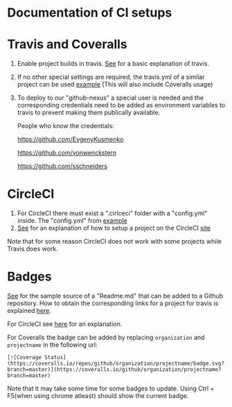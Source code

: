 # Documentation of CI setups

# Travis and Coveralls
1. Enable project builds in travis. [See](https://docs.travis-ci.com/user/getting-started/) for a basic explanation of travis.
2. If no other special settings are required, the travis.yml of a similar project can be used [example](https://github.com/EmbeddedMontiArc/EMAM2Cpp/blob/master/.travis.yml)
   (This will also include Coveralls usage)
3. To deploy to our "github-nexus" a special user is needed and the corresponding credentials need to be added 
   as environment variables to travis to prevent making them publically available.
   
   People who know the credentials:
   
   https://github.com/EvgenyKusmenko
   
   https://github.com/vonwenckstern
   
   https://github.com/sschneiders
   
# CircleCI
1. For CircleCI there must exist a ".cirlceci" folder with a "config.yml" inside.
   The "config.yml" from [example](https://github.com/EmbeddedMontiArc/EMAM2Cpp/blob/master/.circleci/config.yml) 
2. [See](https://circleci.com/docs/enterprise/quick-start/) for an explanation of how to setup a project on the CircleCI [site](https://circleci.com/)

Note that for some reason CircleCI does not work with some projects while Travis does work.

# Badges
[See](https://raw.githubusercontent.com/EmbeddedMontiArc/EMAM2Cpp/master/README.md) for the sample source of a "Readme.md" that can be added to a Github repository. How to obtain the corresponding links for a project for travis is explained [here](https://docs.travis-ci.com/user/status-images/).

For CircleCI see [here](https://circleci.com/docs/1.0/status-badges/) for an explanation.

For Coveralls the badge can be added by replacing `organization` and `projectname` in the following url:
```
[![Coverage Status](https://coveralls.io/repos/github/organization/projectname/badge.svg?branch=master)](https://coveralls.io/github/organization/projectname?branch=master)

```

Note that it may take some time for some badges to update.
Using Ctrl + F5(when using chrome atleast) should show the current badge.
